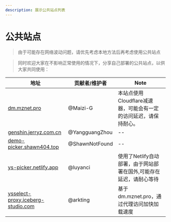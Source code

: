 ```yaml
---
description: 展示公共站点列表
---
```


# 公共站点

>由于可能存在网络波动问题，请优先考虑本地方法后再考虑使用公共站点

>同时欢迎大家在不影响正常使用的情况下，分享自己部署的公共站点，以供大家共同使用：

|地址|贡献者/维护者|Note|
|--|--|--|
|[dm.mznet.pro](https://dm.mznet.pro)|@Maizi-G|本站点使用Cloudflare减速器，可能会有一定的访问延迟，请保持耐心。|
|[genshin.jerryz.com.cn](https://genshin.jerryz.com.cn/)|@YangguangZhou|--|
|[demo-picker.shawn404.top](https://demo-picker.shawn404.top)|@ShawnNotFound|--|
|[ys-picker.netlify.app](https://ys-picker.netlify.app)|@luyanci|使用了Netlify自动部署，由于网站部署在国外,可能存在延迟，请耐心等待|
|[ysselect-proxy.iceberg-studio.com](https://ysselect-proxy.iceberg-studio.com)|@arkting|基于dm.mznet.pro，通过代理访问加快加载速度|


